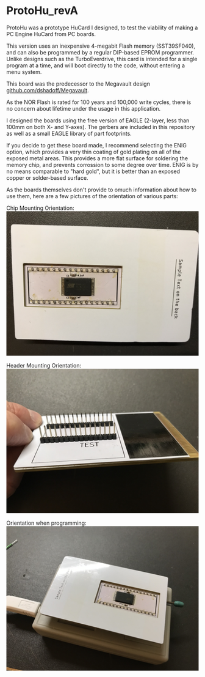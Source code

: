 # ProtoHu_revA

ProtoHu was a prototype HuCard I designed, to test the viability of making a
PC Engine HuCard from PC boards.

This version uses an inexpensive 4-megabit Flash memory (SST39SF040), and can
also be programmed by a regular DIP-based EPROM programmer.  Unlike designs such
as the TurboEverdrive, this card is intended for a single program at a time,
and will boot directly to the code, without entering a menu system.

This board was the predecessor to the Megavault design
[github.com/dshadoff/Megavault](https://github.com/dshadoff/Megavault).

As the NOR Flash is rated for 100 years and 100,000 write cycles, there is no
concern about lifetime under the usage in this application.

I designed the boards using the free version of EAGLE (2-layer, less than 100mm
on both X- and Y-axes).  The gerbers are included in this repository as well as
a small EAGLE library of part footprints.

If you decide to get these board made, I recommend selecting the ENIG option,
which provides a very thin coating of gold plating on all of the exposed metal
areas.  This provides a more flat surface for soldering the memory chip, and
prevents corrossion to some degree over time.  ENIG is by no means comparable
to "hard gold", but it is better than an exposed copper or solder-based surface.

As the boards themselves don't provide to omuch information about how to use them,
here are a few pictures of the orientation of various parts:

Chip Mounting Orientation:
![Chip Mounting Orientation](images/Chip_Orientation.jpg)

Header Mounting Orientation:
![Header Mounting Orientation](images/Header_Orientation.jpg)

Orientation when programming:
![Programming Orientation](images/Programming_Orientation.jpg)

